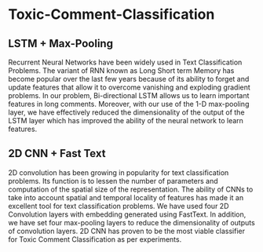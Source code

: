 # Toxic-Comment-Classification

## LSTM + Max-Pooling
Recurrent Neural Networks have been widely used in Text Classification Problems. The variant of RNN known as Long Short term Memory has become popular over the last few years because of its ability to forget and update features that allow it to overcome vanishing and exploding gradient problems. In our problem, Bi-directional LSTM allows us to learn important features in long comments. Moreover, with our use of the 1-D max-pooling layer, we have effectively reduced the dimensionality of the output of the LSTM layer which has improved the ability of the neural network to learn features.

## 2D CNN + Fast Text
2D convolution has been growing in popularity for text classification problems. Its function is to lessen the number of parameters and computation of the spatial size of the representation. The ability of CNNs to take into account spatial and temporal locality of features has made it an excellent tool for text classification problems. We have used four 2D Convolution layers with embedding generated using FastText. In addition, we have set four max-pooling layers to reduce the dimensionality of outputs of convolution layers. 2D CNN has proven to be the most viable classifier for Toxic Comment Classification as per experiments.
